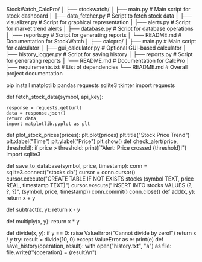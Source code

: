 StockWatch_CalcPro/
│
├── stockwatch/
│   ├── main.py                  # Main script for stock dashboard
│   ├── data_fetcher.py          # Script to fetch stock data
│   ├── visualizer.py            # Script for graphical representation
│   ├── alerts.py                # Script for market trend alerts
│   ├── database.py              # Script for database operations
│   ├── reports.py               # Script for generating reports
│   └── README.md                # Documentation for StockWatch
│
├── calcpro/
│   ├── main.py                  # Main script for calculator
│   ├── gui_calculator.py        # Optional GUI-based calculator
│   ├── history_logger.py        # Script for saving history
│   ├── reports.py               # Script for generating reports
│   └── README.md                # Documentation for CalcPro
│
├── requirements.txt             # List of dependencies
└── README.md                    # Overall project documentation



pip install matplotlib pandas requests sqlite3 tkinter
import requests

def fetch_stock_data(symbol, api_key):
  
    response = requests.get(url)
    data = response.json()
    return data
    import matplotlib.pyplot as plt

def plot_stock_prices(prices):
    plt.plot(prices)
    plt.title("Stock Price Trend")
    plt.xlabel("Time")
    plt.ylabel("Price")
    plt.show()
    def check_alert(price, threshold):
    if price > threshold:
        print(f"Alert: Price crossed {threshold}!")
        import sqlite3

def save_to_database(symbol, price, timestamp):
    conn = sqlite3.connect("stocks.db")
    cursor = conn.cursor()
    cursor.execute("CREATE TABLE IF NOT EXISTS stocks (symbol TEXT, price REAL, timestamp TEXT)")
    cursor.execute("INSERT INTO stocks VALUES (?, ?, ?)", (symbol, price, timestamp))
    conn.commit()
    conn.close()
    def add(x, y):
    return x + y

def subtract(x, y):
    return x - y

def multiply(x, y):
    return x * y

def divide(x, y):
    if y == 0:
        raise ValueError("Cannot divide by zero!")
    return x / y
    try:
    result = divide(10, 0)
except ValueError as e:
    print(e)
    def save_history(operation, result):
    with open("history.txt", "a") as file:
        file.write(f"{operation} = {result}\n")
